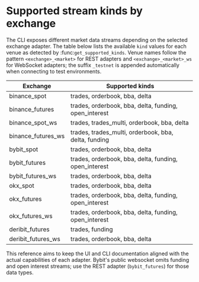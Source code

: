 # Supported stream kinds by exchange

The CLI exposes different market data streams depending on the selected
exchange adapter.  The table below lists the available ``kind`` values for
each venue as detected by :func:`get_supported_kinds`. Venue names follow the
pattern ``<exchange>_<market>`` for REST adapters and ``<exchange>_<market>_ws``
for WebSocket adapters; the suffix ``_testnet`` is appended automatically when
connecting to test environments.

| Exchange | Supported kinds |
| -------- | --------------- |
| binance_spot | trades, orderbook, bba, delta |
| binance_futures | trades, orderbook, bba, delta, funding, open_interest |
| binance_spot_ws | trades, trades_multi, orderbook, bba, delta |
| binance_futures_ws | trades, trades_multi, orderbook, bba, delta, funding |
| bybit_spot | trades, orderbook, bba, delta |
| bybit_futures | trades, orderbook, bba, delta, funding, open_interest |
| bybit_futures_ws | trades, orderbook, bba, delta |
| okx_spot | trades, orderbook, bba, delta |
| okx_futures | trades, orderbook, bba, delta, funding, open_interest |
| okx_futures_ws | trades, orderbook, bba, delta, funding, open_interest |
| deribit_futures | trades, funding |
| deribit_futures_ws | trades, orderbook, bba, delta |

This reference aims to keep the UI and CLI documentation aligned with the
actual capabilities of each adapter. Bybit's public websocket omits funding
and open interest streams; use the REST adapter (``bybit_futures``) for those
data types.

